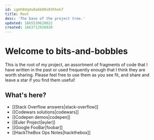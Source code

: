 ```yaml
---
id: igmh0dqdu0a6b80x03hhek7
title: Root
desc: 'The base of the project tree.'
updated: 1665530628022
created: 1663712926920
---
```


# Welcome to bits-and-bobbles

This is the root of my project, an assortment of fragments of code that I have written in the past or used frequently enough that I think they are worth sharing. Please feel free to use them as you see fit, and share and leave a star if you find them useful!

## What's here?

- [[Stack Overflow answers|stack-overflow]]
- [[Codewars solutions|codewars]]
- [[Codepen demos|codepen]]
- [[Euler Project|euler]]
- [[Google FooBar|foobar]]
- [[HackTheBox Ops Notes|hackthebox]]
